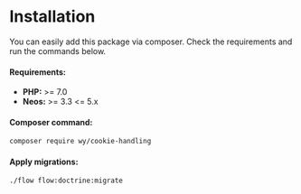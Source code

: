 # Installation

You can easily add this package via composer. Check the requirements and run the commands below.

#### Requirements:
- **PHP:** >= 7.0
- **Neos:** >= 3.3 <= 5.x

#### Composer command:
```bash
composer require wy/cookie-handling
```

#### Apply migrations:
```bash
./flow flow:doctrine:migrate
```
